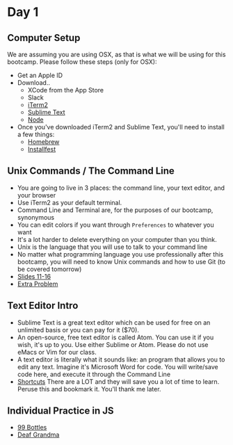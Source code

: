 Day 1
=====
Computer Setup
--------------
We are assuming you are using OSX, as that is what we will be using for this bootcamp. Please follow these steps (only for OSX):
* Get an Apple ID 
* Download..
  * XCode from the App Store
  * Slack 
  * [iTerm2](https://www.iterm2.com/)
  * [Sublime Text](https://www.sublimetext.com/)
  * [Node](https://nodejs.org/en/download/)
* Once you've downloaded iTerm2 and Sublime Text, you'll need to install a few things:
  * [Homebrew](http://brew.sh/)
  * [Installfest](https://gist.github.com/JYoung217/194c2d880e72778c5994f4a3c6812af2)


Unix Commands / The Command Line
-------------------------------------
* You are going to live in 3 places: the command line, your text editor, and your browser
* Use iTerm2 as your default terminal.
* Command Line and Terminal are, for the purposes of our bootcamp, synonymous
* You can edit colors if you want through `Preferences` to whatever you want
* It's a lot harder to delete everything on your computer than you think.
* Unix is the language that you will use to talk to your command line
* No matter what programming language you use professionally after this bootcamp, you will need to know Unix commands and how to use Git (to be covered tomorrow)
* [Slides 11-16](https://github.com/CodePlatoon/public_curriculum/blob/master/week-01/intro_to_rails_final.pdf)
* [Extra Problem](https://github.com/CodePlatoon/terminal-commands/)

Text Editor Intro
-----------------
* Sublime Text is a great text editor which can be used for free on an unlimited basis or you can pay for it ($70).
* An open-source, free text editor is called Atom. You can use it if you wish, it's up to you. Use either Sublime or Atom. Please do not use eMacs or Vim for our class.
* A text editor is literally what it sounds like: an program that allows you to edit any text. Imagine it's Microsoft Word for code. You will write/save code here, and execute it through the Command Line
* [Shortcuts](http://docs.sublimetext.info/en/latest/reference/keyboard_shortcuts_osx.html) There are a LOT and they will save you a lot of time to learn. Peruse this and bookmark it. You'll thank me later.

Individual Practice in JS
-------------------------------
* [99 Bottles](https://github.com/CodePlatoon/99-bottles)
* [Deaf Grandma](https://github.com/CodePlatoon/deaf-grandma)

